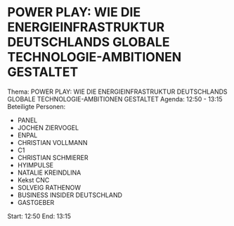 # POWER PLAY: WIE DIE ENERGIEINFRASTRUKTUR DEUTSCHLANDS GLOBALE TECHNOLOGIE-AMBITIONEN GESTALTET
Thema: POWER PLAY: WIE DIE ENERGIEINFRASTRUKTUR DEUTSCHLANDS GLOBALE TECHNOLOGIE-AMBITIONEN GESTALTET
Agenda: 12:50 - 13:15
Beteiligte Personen:
- PANEL
- JOCHEN ZIERVOGEL
- ENPAL
- CHRISTIAN VOLLMANN
- C1
- CHRISTIAN SCHMIERER
- HYIMPULSE
- NATALIE KREINDLINA
- Kekst CNC
- SOLVEIG RATHENOW
- BUSINESS INSIDER DEUTSCHLAND
- GASTGEBER

Start: 12:50
End: 13:15
